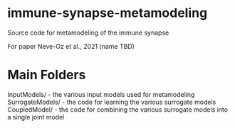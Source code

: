 # immune-synapse-metamodeling
Source code for metamodeling of the immune synapse

For paper Neve-Oz et al., 2021 (name TBD)

<ADD DETAILS HERE>
  
Main Folders
=============
InputModels/ - the various input models used for metamodeling
SurrogateModels/ - the code for learning the various surrogate models
CoupledModel/ - the code for combining the various surrogate models into a single joint model
